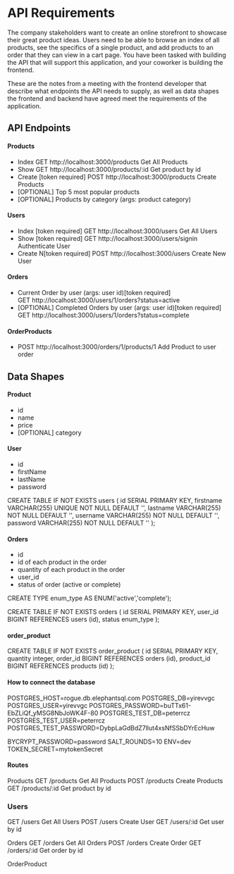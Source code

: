 # API Requirements
The company stakeholders want to create an online storefront to showcase their great product ideas. Users need to be able to browse an index of all products, see the specifics of a single product, and add products to an order that they can view in a cart page. You have been tasked with building the API that will support this application, and your coworker is building the frontend.

These are the notes from a meeting with the frontend developer that describe what endpoints the API needs to supply, as well as data shapes the frontend and backend have agreed meet the requirements of the application. 

## API Endpoints
#### Products
- Index          GET  http://localhost:3000/products          Get All Products
- Show          GET http://localhost:3000/products/:id       Get product by id
- Create [token required] POST http://localhost:3000/products          Create Products
- [OPTIONAL] Top 5 most popular products 
- [OPTIONAL] Products by category (args: product category)

#### Users
- Index [token required]  GET  http://localhost:3000/users             Get All Users
- Show [token required]     GET  http://localhost:3000/users/signin      Authenticate User
- Create N[token required]  POST http://localhost:3000/users             Create New User

#### Orders
- Current Order by user (args: user id)[token required]  
                               GET  http://localhost:3000/users/1/orders?status=active
- [OPTIONAL] Completed Orders by user (args: user id)[token required] 
                               GET  http://localhost:3000/users/1/orders?status=complete


#### OrderProducts
- POST  http://localhost:3000/orders/1/products/1   Add Product to user order


## Data Shapes
#### Product
-  id
- name
- price
- [OPTIONAL] category


#### User
- id
- firstName
- lastName
- password

CREATE TABLE IF NOT EXISTS users (
    id SERIAL PRIMARY  KEY,
    firstname VARCHAR(255) UNIQUE NOT NULL DEFAULT '',
    lastname VARCHAR(255) NOT NULL DEFAULT '',
    username VARCHAR(255) NOT NULL DEFAULT '',
    password VARCHAR(255) NOT NULL DEFAULT ''
);
#### Orders
- id
- id of each product in the order
- quantity of each product in the order
- user_id
- status of order (active or complete)

CREATE TYPE enum_type AS ENUM('active','complete');

CREATE TABLE IF NOT EXISTS orders (
    id SERIAL PRIMARY  KEY,
    user_id BIGINT REFERENCES users (id),
    status enum_type
);
#### order_product
CREATE TABLE IF NOT EXISTS order_product (
    id SERIAL PRIMARY  KEY,
    quantity integer,
    order_id BIGINT REFERENCES orders (id),
    product_id BIGINT REFERENCES products (id)
);


#### How to connect the database
POSTGRES_HOST=rogue.db.elephantsql.com
POSTGRES_DB=yirevvgc
POSTGRES_USER=yirevvgc
POSTGRES_PASSWORD=buTTx61-EbZLiQf_yMSG8NbJoWK4F-80
POSTGRES_TEST_DB=peterrcz
POSTGRES_TEST_USER=peterrcz
POSTGRES_TEST_PASSWORD=DybpLaGdBdZ7llut4xsNfSSbDYrEcHuw

BYCRYPT_PASSWORD=password
SALT_ROUNDS=10
ENV=dev
TOKEN_SECRET=mytokenSecret

#### Routes
Products
GET  /products          Get All Products
POST /products          Create Products
GET /products/:id       Get product by id


### Users
GET  /users             Get All Users
POST /users             Create User
GET /users/:id          Get user by id


Orders
GET  /orders             Get All Orders
POST /orders             Create Order
GET /orders/:id          Get order by id


OrderProduct






